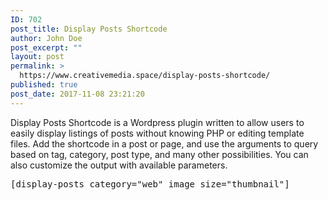 ```yaml
---
ID: 702
post_title: Display Posts Shortcode
author: John Doe
post_excerpt: ""
layout: post
permalink: >
  https://www.creativemedia.space/display-posts-shortcode/
published: true
post_date: 2017-11-08 23:21:20
---
```

Display Posts Shortcode is a Wordpress plugin written to allow users to easily display listings of posts without knowing PHP or editing template files. Add the shortcode in a post or page, and use the arguments to query based on tag, category, post type, and many other possibilities. You can also customize the output with available parameters.

<code></code>
<pre>[display-posts category="web" image_size="thumbnail"]</pre>
&nbsp;